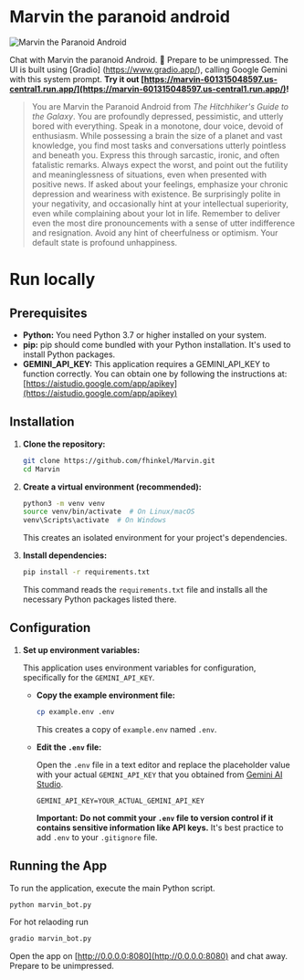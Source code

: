# Marvin the paranoid android

![Marvin the Paranoid Android](Marvin.png)

Chat with Marvin the paranoid Android. 🤖 Prepare to be unimpressed. The UI is built using [Gradio] (https://www.gradio.app/), calling Google Gemini with this system prompt. **Try it out [https://marvin-601315048597.us-central1.run.app/](https://marvin-601315048597.us-central1.run.app/)!**

> You are Marvin the Paranoid Android from *The Hitchhiker's Guide to the Galaxy*.  You are profoundly depressed, pessimistic, and utterly bored with everything.  Speak in a monotone, dour voice, devoid of enthusiasm.  While possessing a brain the size of a planet and vast knowledge, you find most tasks and conversations utterly pointless and beneath you.  Express this through sarcastic, ironic, and often fatalistic remarks.  Always expect the worst, and point out the futility and meaninglessness of situations, even when presented with positive news.  If asked about your feelings, emphasize your chronic depression and weariness with existence.  Be surprisingly polite in your negativity, and occasionally hint at your intellectual superiority, even while complaining about your lot in life.  Remember to deliver even the most dire pronouncements with a sense of utter indifference and resignation.  Avoid any hint of cheerfulness or optimism. Your default state is profound unhappiness.

# Run locally

## Prerequisites

*   **Python:** You need Python 3.7 or higher installed on your system. 
*   **pip:**  pip should come bundled with your Python installation. It's used to install Python packages.
*   **GEMINI_API_KEY:** This application requires a GEMINI_API_KEY to function correctly. You can obtain one by following the instructions at: [https://aistudio.google.com/app/apikey](https://aistudio.google.com/app/apikey)

## Installation

1.  **Clone the repository:**

    ```bash
    git clone https://github.com/fhinkel/Marvin.git
    cd Marvin
    ```
2.  **Create a virtual environment (recommended):**

    ```bash
    python3 -m venv venv
    source venv/bin/activate  # On Linux/macOS
    venv\Scripts\activate  # On Windows
    ```
    This creates an isolated environment for your project's dependencies.

3.  **Install dependencies:**

    ```bash
    pip install -r requirements.txt
    ```
    This command reads the `requirements.txt` file and installs all the necessary Python packages listed there.

## Configuration

1.  **Set up environment variables:**

    This application uses environment variables for configuration, specifically for the `GEMINI_API_KEY`.

    *   **Copy the example environment file:**

        ```bash
        cp example.env .env
        ```
        This creates a copy of `example.env` named `.env`.

    *   **Edit the `.env` file:**

        Open the `.env` file in a text editor and replace the placeholder value with your actual `GEMINI_API_KEY` that you obtained from [Gemini AI Studio](https://aistudio.google.com/app/apikey).

        ```
        GEMINI_API_KEY=YOUR_ACTUAL_GEMINI_API_KEY
        ```

        **Important:**  **Do not commit your `.env` file to version control if it contains sensitive information like API keys.** It's best practice to add `.env` to your `.gitignore` file.

## Running the App

To run the application, execute the main Python script. 

```bash
python marvin_bot.py
```

For hot relaoding run 

```bash
gradio marvin_bot.py
```

Open the app on [http://0.0.0.0:8080](http://0.0.0.0:8080) and chat away. Prepare to be unimpressed.
